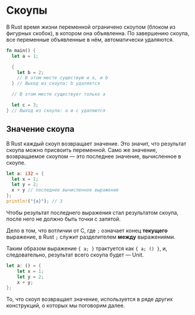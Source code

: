 # Скоупы

В Rust время жизни переменной ограничено скоупом (блоком из фигурных скобок), в котором она объявленна. По завершению скоупа, все переменные объявленные в нём, автоматически удаляются.

```rust
fn main() {
  let a = 1;

  {
    let b = 2;
    // В этом месте существую и a, и b
  } // Выход из скоупа: b удаляется

  // В этом месте существует только a

  let c = 3;
} // Выход из скоупа: a и c удаляются
```

## Значение скоупа

В Rust каждый скоуп возвращает значение. Это значит, что результат скоупа можно присвоить переменной. Само же значение, возвращаемое скоупом — это последнее значение, вычисленное в скоупе.

```rust
let a: i32 = {
  let x = 1;
  let y = 2;
  x + y // последнее вычисленное выражение
};
println!("{a}"); // 3
```

Чтобы результат последнего выражения стал результатом скоупа, после него не должно быть точки с запятой.

Дело в том, что вотличии от C, где `;` означает конец **текущего** выражение, в Rust `;` служит разделителем **между** выражениями.

Таким образом выражение `{ a; }` трактуется как `{ a; () }`, и, следовательно, результат всего скоупа будет — Unit.

```rust
let a: () = {
    let x = 1;
    let y = 2;
    x + y;
};
```

То, что скоуп возвращает значение, используется в ряде других конструкций, о которых мы поговорим далее.

